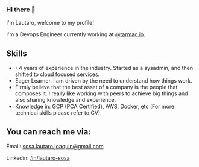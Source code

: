 ### Hi there 👋

I'm Lautaro, welcome to my profile!

I'm a Devops Engineer currently working at [@tarmac.io](https://github.com/tarmac).


## Skills

- +4 years of experience in the industry. Started as a sysadmin, and then shifted to cloud focused services.
- Eager Learner. I am driven by the need to understand how things work.
- Firmly believe that the best asset of a company is the people that composes it. I really like working with peers to achieve big things and also sharing knowledge and experience. 
- Knowledge in: GCP (PCA Certified), AWS, Docker, etc (For more technical skills please refer to CV).

## You can reach me via:

Email: <sosa.lautaro.joaquin@gmail.com>

Linkedin: [/in/lautaro-sosa](https://www.linkedin.com/in/lautaro-sosa/)

<!--
**lautitoti/lautitoti** is a ✨ _special_ ✨ repository because its `README.md` (this file) appears on your GitHub profile.

Here are some ideas to get you started:

- 🔭 I’m currently working on ...
- 🌱 I’m currently learning ...
- 👯 I’m looking to collaborate on ...
- 🤔 I’m looking for help with ...
- 💬 Ask me about ...
- 📫 How to reach me: ...
- 😄 Pronouns: ...
- ⚡ Fun fact: ...
-->
